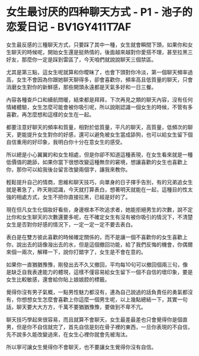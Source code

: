 # 女生最讨厌的四种聊天方式 - P1 - 池子的恋爱日记 - BV1GY411T7AF

女生最反感的三種聊天方式，只要踩了其中一種，女生就會瞬間下頭，如果你和女生聊天的時候呢，開始女生還是挺熱情的，後面越來越對你愛搭不理，甚至拉黑三好友，那麼你一定是踩到雷區了，今天咱們就說說聊天三個禁區。

尤其是第三點，這女生呢就算和你曖昧了，也會下頭對你冷淡，第一個聊天頻率過高，女生不會因為你跟她聊天聊得多，卻會喜歡你，頻率高且低質量的聊天，只會消磨女生對你的新鮮感，那些開頭永遠都是天氣多好和一日三餐。

內容各種查戶口和續航問暖，結束都是拜拜，下次再見之類的聊天內容，沒有任何情緒體驗，女生怎麼可能會被你吸引呢，所以說剛認識一個女生的時候，不管有多喜歡，再怎麼想和這樣的女生在一起。

都要注意好聊天的頻率和質量，相對於低質量，平凡的聊天，高質量，低頻次的聊天，更能提升女生對你的好感，還可以避免被女生當成舔狗，也可以給女生留下個自信重用的好印象，我明白你十分在意女生的感受。

所以總是小心翼翼的和女生相處，但是你卻不知道這種表現，在女生看來就是一種低價值的跪舔，如果你當下很想改變這種無奈的窘境，想讓喜歡的女生也喜歡上你，那你可以給我後台留言改變兩個字，讓我來教你。

輕鬆提升自己的情商，思維和聊天技巧，向單身的日子揮手告別，有的兄弟追女生就是著急了，昨天剛認識，今天就打算表白，想著明天就能在一起，這種目的性太強的相處方式，女生不把你直接拉黑，已經是好的了。

現在但凡女生化個妝好看些，身邊根本不吹追求者，她能拒絕男生的次數，說不定比你和女生聊天的次數還要多呢，在不確定女生有沒有被你吸引的情況下，不清楚女生是否對你好感的情況下，一定一定一定不要去表白。

表白是在雙方彼此喜歡的時候確定關係的，而不是讓一個不喜歡你的女生喜歡上你，說出去的話像潑出去的水，但是這個撤回功能，給了我們反悔的機會，你偶爾來個一兩次，解釋一下，說你打錯字了，女生是不會在意的。

如果你一直猶猶豫豫，剛發出去不久又撤回，平均每10句可以撤回個兩三句，像是缺乏自我表達能力的體現，這樣不僅容易給女生留下一個不自信的壞印象，要是女生比較敏感，還會給你貼上娘娘腔的標籤。

覺得你沒有男子氣概，一點男性魅力都沒有，連為自己說過的話負責任的勇氣都沒有，你想想女生怎麼會喜歡上你這麼一個男生呢，以上幾點總結一下，其實一句話，聊天要大大方方，千萬不要猶猶豫豫，要做到不卑不亢。

聊天技巧學起來很容易，而且就算不會聊天，女生最差最差也只會覺得你是個直男，但是你不自信就完了，首先自信是刻在骨子裡的東西，一旦你表現的不自信，先不說多久能改變過來，在女生心裡你就會先被淘汰。

所以寧可讓女生覺得你不會聊天，也不要讓女生覺得你沒有自信。